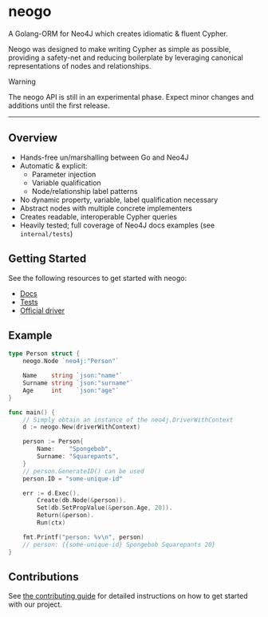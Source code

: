 # neogo
A Golang-ORM for Neo4J which creates idiomatic & fluent Cypher.

Neogo was designed to make writing Cypher as simple as possible, providing a
safety-net and reducing boilerplate by leveraging canonical representations of
nodes and relationships. 

> [!WARNING]
> The neogo API is still in an experimental phase. Expect minor changes and
> additions until the first release.

---

## Overview

- Hands-free un/marshalling between Go and Neo4J
- Automatic & explicit:
    - Parameter injection
    - Variable qualification
    - Node/relationship label patterns
- No dynamic property, variable, label qualification necessary
- Abstract nodes with multiple concrete implementers
- Creates readable, interoperable Cypher queries
- Heavily tested; full coverage of Neo4J docs examples (see `internal/tests`)

## Getting Started

See the following resources to get started with neogo:

- [Docs](https://pkg.go.dev/github.com/rlch/neogo)
- [Tests](https://github.com/rlch/neogo/tree/main/internal/tests)
- [Official driver](https://github.com/neo4j/neo4j-go-driver)


## Example


```go
type Person struct {
	neogo.Node `neo4j:"Person"`

	Name    string `json:"name"`
	Surname string `json:"surname"`
	Age     int    `json:"age"`
}

func main() {
    // Simply obtain an instance of the neo4j.DriverWithContext
    d := neogo.New(driverWithContext)

    person := Person{
        Name:    "Spongebob",
        Surname: "Squarepants",
    }
    // person.GenerateID() can be used
    person.ID = "some-unique-id"

    err := d.Exec().
        Create(db.Node(&person)).
        Set(db.SetPropValue(&person.Age, 20)).
        Return(&person).
        Run(ctx)

    fmt.Printf("person: %v\n", person)
    // person: {{some-unique-id} Spongebob Squarepants 20}
}
```


## Contributions

See [the contributing guide](CONTRIBUTING.md) for detailed instructions on how to get started with our project.
